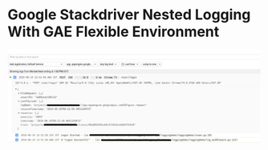 Google Stackdriver Nested Logging With GAE Flexible Environment
===========

<img src="static/images/after.png"/>